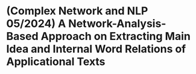 # (Complex Network and NLP 05/2024) A Network-Analysis-Based Approach on Extracting Main Idea and Internal Word Relations of Applicational Texts
